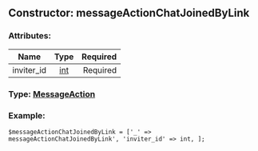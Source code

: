 ## Constructor: messageActionChatJoinedByLink  

### Attributes:

| Name     |    Type       | Required |
|----------|:-------------:|---------:|
|inviter\_id|[int](../types/int.md) | Required|



### Type: [MessageAction](../types/MessageAction.md)


### Example:

```
$messageActionChatJoinedByLink = ['_' => messageActionChatJoinedByLink', 'inviter_id' => int, ];
```
